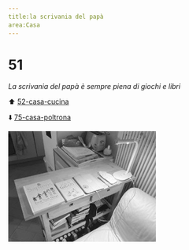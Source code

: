 ```yaml
---
title:la scrivania del papà
area:Casa
---
```

# 51
_La scrivania del papà è sempre piena di giochi e libri_

⬆️ [52-casa-cucina](52-casa-cucina.md)

⬇️ [75-casa-poltrona](75-casa-poltrona.md)

![foto_142](_assets/preview/foto_142.jpg)